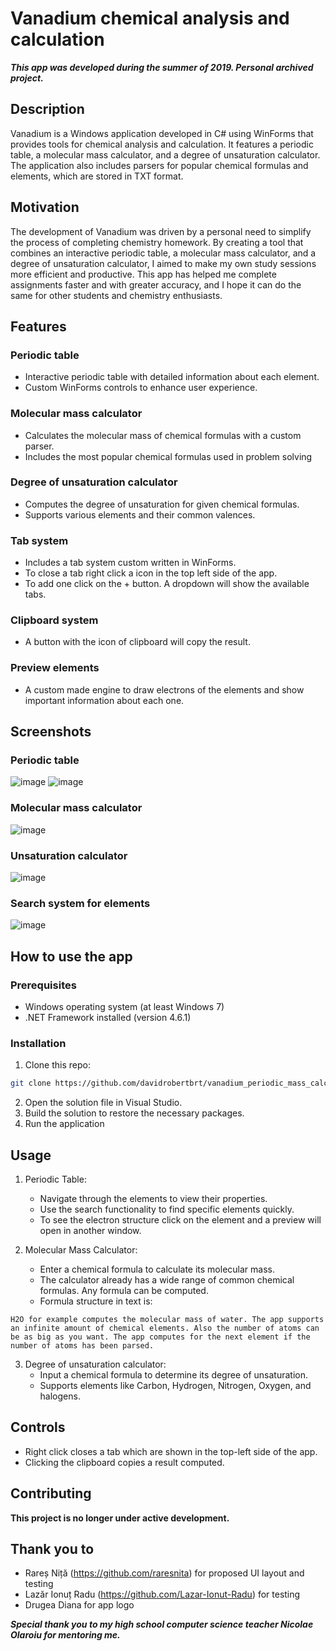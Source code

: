 # Vanadium chemical analysis and calculation

***This app was developed during the summer of 2019. Personal archived project.***

## Description
Vanadium is a Windows application developed in C# using WinForms that provides tools for chemical analysis and calculation. It features a periodic table, a molecular mass calculator, and a degree of unsaturation calculator. The application also includes parsers for popular chemical formulas and elements, which are stored in TXT format.

## Motivation
The development of Vanadium was driven by a personal need to simplify the process of completing chemistry homework. By creating a tool that combines an interactive periodic table, a molecular mass calculator, and a degree of unsaturation calculator, I aimed to make my own study sessions more efficient and productive. This app has helped me complete assignments faster and with greater accuracy, and I hope it can do the same for other students and chemistry enthusiasts.

## Features

### Periodic table
- Interactive periodic table with detailed information about each element.
- Custom WinForms controls to enhance user experience.

### Molecular mass calculator
- Calculates the molecular mass of chemical formulas with a custom parser.
- Includes the most popular chemical formulas used in problem solving

### Degree of unsaturation calculator
- Computes the degree of unsaturation for given chemical formulas.
- Supports various elements and their common valences.

### Tab system
- Includes a tab system custom written in WinForms.
- To close a tab right click a icon in the top left side of the app.
- To add one click on the + button. A dropdown will show the available tabs.

### Clipboard system
- A button with the icon of clipboard will copy the result.

### Preview elements
- A custom made engine to draw electrons of the elements and show important information about each one.

## Screenshots

### Periodic table
![image](https://github.com/user-attachments/assets/46f5affe-fcb2-4fe5-b3d7-076490a78a17)
![image](https://github.com/user-attachments/assets/056079b4-5dae-492e-b50f-65751d08a8fc)

### Molecular mass calculator
![image](https://github.com/user-attachments/assets/990408fa-29de-41a3-bb95-718dd21046f3)

### Unsaturation calculator
![image](https://github.com/user-attachments/assets/496701ab-93cd-4bf4-94f5-c39545e4566d)

### Search system for elements
![image](https://github.com/user-attachments/assets/0322e0a6-ad82-4bf0-ad1a-830b62933961)

## How to use the app

### Prerequisites
- Windows operating system (at least Windows 7)
- .NET Framework installed (version 4.6.1)

### Installation
1. Clone this repo:
```bash
git clone https://github.com/davidrobertbrt/vanadium_periodic_mass_calculator.git
```

2. Open the solution file in Visual Studio.
3. Build the solution to restore the necessary packages.
4. Run the application

## Usage
1. Periodic Table:
   - Navigate through the elements to view their properties.
   - Use the search functionality to find specific elements quickly.
   - To see the electron structure click on the element and a preview will open in another window.

2. Molecular Mass Calculator:
    - Enter a chemical formula to calculate its molecular mass.
    - The calculator already has a wide range of common chemical formulas. Any formula can be computed.
    - Formula structure in text is: 
```
H2O for example computes the molecular mass of water. The app supports an infinite amount of chemical elements. Also the number of atoms can be as big as you want. The app computes for the next element if the number of atoms has been parsed.
```
3. Degree of unsaturation calculator:
    - Input a chemical formula to determine its degree of unsaturation.
    - Supports elements like Carbon, Hydrogen, Nitrogen, Oxygen, and halogens.

## Controls
- Right click closes a tab which are shown in the top-left side of the app.
- Clicking the clipboard copies a result computed.

## Contributing
**This project is no longer under active development.**

## Thank you to
- Rareș Niță (https://github.com/raresnita) for proposed UI layout and testing
- Lazăr Ionuț Radu (https://github.com/Lazar-Ionut-Radu) for testing
- Drugea Diana for app logo

***Special thank you to my high school computer science teacher Nicolae Olaroiu for mentoring me.***


